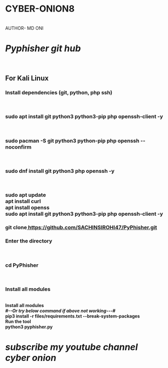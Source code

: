  # CYBER-ONION8
<BR> 
AUTHOR- MD ONI
<i><H1> Pyphisher git hub</H1></i><br> 
<h2>For Kali Linux </h2>
<h3>Install dependencies (git, python, php ssh) </h3><br>
<h3> sudo apt install git python3 python3-pip php openssh-client -y</h3><br>
<h3>sudo pacman -S git python3 python-pip php openssh --noconfirm</h3><br>
<h3>sudo dnf install git python3 php openssh -y</h3><br> 
<h3>sudo apt update<br>
 apt install curl<br>
 apt install openss<br>
 sudo apt install git python3 python3-pip php openssh-client -y<br></h3>
<h3> git clone<u> https://github.com/SACHINSIROHI47/PyPhisher.git</h3></u> 
<h3> Enter the directory</h3><br>
<h3> cd PyPhisher</h3><br> 
<h3>Install all modules</h3><br>
<b>Install all modules</b><br>
<i><b>#--Or try below command if above not working---#</b></i><br>
<b>pip3 install -r files/requirements.txt --break-system-packages</b><br>
<b>Run the tool</b> <br>
<b>python3 pyphisher.py</b>

<i><h1> subscribe my youtube channel  cyber onion </h1></i>


 


